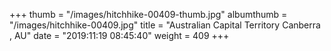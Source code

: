 +++
thumb = "/images/hitchhike-00409-thumb.jpg"
albumthumb = "/images/hitchhike-00409.jpg"
title = "Australian Capital Territory Canberra , AU"
date = "2019:11:19 08:45:40"
weight = 409
+++
